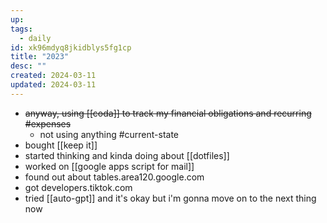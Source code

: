 ```yaml
---
up: 
tags:
  - daily
id: xk96mdyq8jkidblys5fg1cp
title: "2023"
desc: ""
created: 2024-03-11
updated: 2024-03-11
---
```

- ~~anyway, using [[coda]] to track my financial obligations and recurring #expenses~~
	- not using anything #current-state
- bought [[keep it]]
- started thinking and kinda doing about [[dotfiles]]
- worked on [[google apps script for mail]]
- found out about tables.area120.google.com
- got developers.tiktok.com 
- tried [[auto-gpt]] and it's okay but i'm gonna move on to the next thing now 
